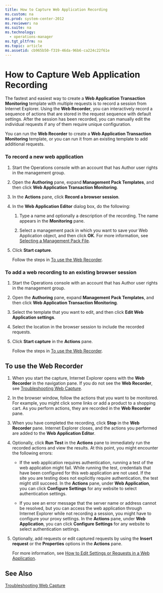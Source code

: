 ```yaml
---
title: How to Capture Web Application Recording
ms.custom: na
ms.prod: system-center-2012
ms.reviewer: na
ms.suite: na
ms.technology: 
  - operations-manager
ms.tgt_pltfrm: na
ms.topic: article
ms.assetid: cb965b50-f319-46da-96b6-ca224c22f61e
---
```

# How to Capture Web Application Recording
The fastest and easiest way to create a **Web Application Transaction Monitoring** template with multiple requests is to record a session from Internet Explorer. Using the **Web Recorder**, you can interactively record a sequence of actions that are stored in the request sequence with default settings. After the session has been recorded, you can manually edit the individual requests if any of them require unique configuration.

You can run the **Web Recorder** to create a **Web Application Transaction Monitoring** template, or you can run it from an existing template to add additional requests.

### To record a new web application

1.  Start the Operations console with an account that has Author user rights in the management group.

2.  Open the **Authoring** pane, expand **Management Pack Templates**, and then click **Web Application Transaction Monitoring**.

3.  In the **Actions** pane, click **Record a browser session**.

4.  In the **Web Application Editor** dialog box, do the following:

    1.  Type a name and optionally a description of the recording. The name appears in the **Monitoring** pane.

    2.  Select a management pack in which you want to save your Web Application object, and then click **OK**. For more information, see [Selecting a Management Pack File](Selecting-a-Management-Pack-File.md).

5.  Click **Start capture**.

    Follow the steps in [To use the Web Recorder](How-to-Capture-Web-Application-Recording.md#WebRecorder).

### To add a web recording to an existing browser session

1.  Start the Operations console with an account that has Author user rights in the management group.

2.  Open the **Authoring** pane, expand **Management Pack Templates**, and then click **Web Application Transaction Monitoring**.

3.  Select the template that you want to edit, and then click **Edit Web Application settings**.

4.  Select the location in the browser session to include the recorded requests.

5.  Click **Start capture** in the **Actions** pane.

    Follow the steps in [To use the Web Recorder](How-to-Capture-Web-Application-Recording.md#WebRecorder).

## <a name="WebRecorder"></a>To use the Web Recorder

1.  When you start the capture, Internet Explorer opens with the **Web Recorder** in the navigation pane. If you do not see the **Web Recorder**, see [Troubleshooting Web Capture](Troubleshooting-Web-Capture.md).

2.  In the browser window, follow the actions that you want to be monitored. For example, you might click some links or add a product to a shopping cart. As you perform actions, they are recorded in the **Web Recorder** pane.

3.  When you have completed the recording, click **Stop** in the **Web Recorder** pane. Internet Explorer closes, and the actions you performed are added to the **Web Application Editor**.

4.  Optionally, click **Run Test** in the **Actions** pane to immediately run the recorded actions and view the results. At this point, you might encounter the following errors:

    -   If the web application requires authentication, running a test of the web application might fail. While running the test, credentials that have been configured for this web application are not used. If the site you are testing does not explicitly require authentication, the test might still succeed. In the **Actions** pane, under **Web Application**, you can click **Configure Settings** for any website to select authentication settings.

    -   If you see an error message that the server name or address cannot be resolved, but you can access the web application through Internet Explorer while not recording a session, you might have to configure your proxy settings. In the **Actions** pane, under **Web Application**, you can click **Configure Settings** for any website to select authentication settings.

5.  Optionally, add requests or edit captured requests by using the **Insert request** or the **Properties** options in the **Actions** pane.

    For more information, see [How to Edit Settings or Requests in a Web Application](How-to-Edit-Settings-or-Requests-in-a-Web-Application.md).

## See Also
[Troubleshooting Web Capture](Troubleshooting-Web-Capture.md)


